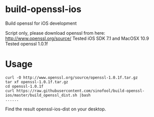 build-openssl-ios
=================

Build openssl for iOS development

Script only, please download openssl from here: http://www.openssl.org/source/
Tested iOS SDK 7.1 and MacOSX 10.9
Tested openssl 1.0.1f

Usage
=================
```
curl -O http://www.openssl.org/source/openssl-1.0.1f.tar.gz
tar xf openssl-1.0.1f.tar.gz
cd openssl-1.0.1f
curl https://raw.githubusercontent.com/sinofool/build-openssl-ios/master/build_openssl_dist.sh |bash
......
```
Find the result openssl-ios-dist on your desktop.
